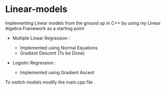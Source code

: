 # Linear-models

Implementing Linear models from the ground up in C++ by using my Linear Algebra Framework as a starting point

-  Multiple Linear Regression :
      - Implemented using Normal Equations
      - Gradient Descent (To be Done)
      
-  Logistic Regression : 
      - Implemented using Gradient Ascent
      

To switch models modify the main.cpp file .